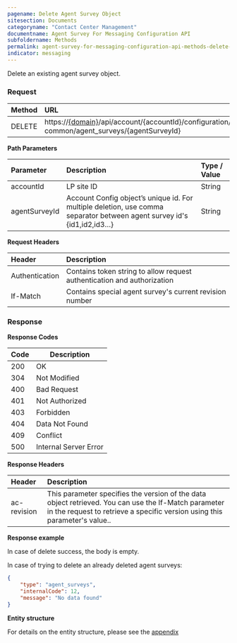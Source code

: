 ```yaml
---
pagename: Delete Agent Survey Object
sitesection: Documents
categoryname: "Contact Center Management"
documentname: Agent Survey For Messaging Configuration API
subfoldername: Methods
permalink: agent-survey-for-messaging-configuration-api-methods-delete-agent-survey-object.html
indicator: messaging
---
```


Delete an existing agent survey object.

### Request

| Method | URL |
| :-------- | :------ |
| DELETE  | https://[{domain}](/agent-domain-domain-api.html)/api/account/{accountId}/configuration/ac-common/agent_surveys/{agentSurveyId}|

**Path Parameters**

|Parameter  |Description |  Type / Value |
|:----------- | :------------ | :--------------- |
| accountId | LP site ID | String  |
| agentSurveyId| Account Config object’s unique id. For multiple deletion, use comma separator between agent survey id's {id1,id2,id3…}| String|

**Request Headers**

| Header | Description |
|:-------- | :------------ |
| Authentication | Contains token string to allow request authentication and authorization |
| If-Match	| Contains special agent survey's current revision number|

### Response

**Response Codes**

| Code | Description           |
|------|-----------------------|
| 200  | OK                    |
| 304  | Not Modified          |
| 400  | Bad Request           |
| 401  | Not Authorized        |
| 403  | Forbidden             |
| 404  | Data Not Found        |
| 409  | Conflict              |
| 500  | Internal Server Error |

**Response Headers**

|Header|  Description|
|:-------|   :-----  |
|ac-revision|  This parameter specifies the version of the data object retrieved. You can use the If-Match parameter in the request to retrieve a specific version using this parameter's value..|

**Response example**

In case of delete success, the body is empty.

In case of trying to delete an already deleted agent surveys:

```json
{
    "type": "agent_surveys",
    "internalCode": 12,
    "message": "No data found"
}
```
**Entity structure**

For details on the entity structure, please see the [appendix](/agent-survey-for-messaging-configuration-api-appendix.html)